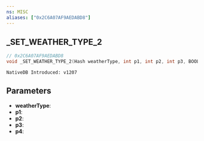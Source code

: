 ```yaml
---
ns: MISC
aliases: ["0x2C6A07AF9AEDABD8"]
---
```

## _SET_WEATHER_TYPE_2

```c
// 0x2C6A07AF9AEDABD8
void _SET_WEATHER_TYPE_2(Hash weatherType, int p1, int p2, int p3, BOOL p4);
```

```
NativeDB Introduced: v1207
```

## Parameters
* **weatherType**:
* **p1**:
* **p2**:
* **p3**:
* **p4**:

